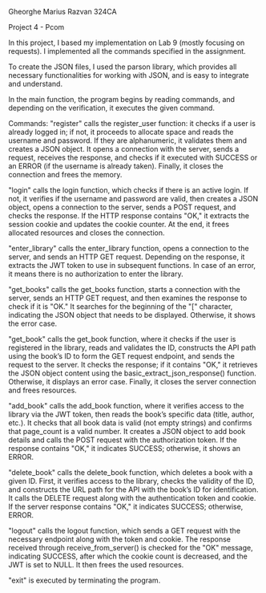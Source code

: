 Gheorghe Marius Razvan 324CA

Project 4 - Pcom

In this project, I based my implementation on Lab 9 (mostly focusing on requests). I implemented all the commands specified in the assignment.

To create the JSON files, I used the parson library, which provides all necessary functionalities for working with JSON, and is easy to integrate and understand.

In the main function, the program begins by reading commands, and depending on the verification, it executes the given command.

Commands:
"register" calls the register_user function: it checks if a user is already logged in; if not, it proceeds to allocate space and reads the username and password. If they are alphanumeric, it validates them and creates a JSON object. It opens a connection with the server, sends a request, receives the response, and checks if it executed with SUCCESS or an ERROR (if the username is already taken). Finally, it closes the connection and frees the memory.

"login" calls the login function, which checks if there is an active login. If not, it verifies if the username and password are valid, then creates a JSON object, opens a connection to the server, sends a POST request, and checks the response. If the HTTP response contains "OK," it extracts the session cookie and updates the cookie counter. At the end, it frees allocated resources and closes the connection.

"enter_library" calls the enter_library function, opens a connection to the server, and sends an HTTP GET request. Depending on the response, it extracts the JWT token to use in subsequent functions. In case of an error, it means there is no authorization to enter the library.

"get_books" calls the get_books function, starts a connection with the server, sends an HTTP GET request, and then examines the response to check if it is "OK." It searches for the beginning of the "[" character, indicating the JSON object that needs to be displayed. Otherwise, it shows the error case.

"get_book" calls the get_book function, where it checks if the user is registered in the library, reads and validates the ID, constructs the API path using the book’s ID to form the GET request endpoint, and sends the request to the server. It checks the response; if it contains "OK," it retrieves the JSON object content using the basic_extract_json_response() function. Otherwise, it displays an error case. Finally, it closes the server connection and frees resources.

"add_book" calls the add_book function, where it verifies access to the library via the JWT token, then reads the book’s specific data (title, author, etc.). It checks that all book data is valid (not empty strings) and confirms that page_count is a valid number. It creates a JSON object to add book details and calls the POST request with the authorization token. If the response contains "OK," it indicates SUCCESS; otherwise, it shows an ERROR.

"delete_book" calls the delete_book function, which deletes a book with a given ID. First, it verifies access to the library, checks the validity of the ID, and constructs the URL path for the API with the book’s ID for identification. It calls the DELETE request along with the authentication token and cookie. If the server response contains "OK," it indicates SUCCESS; otherwise, ERROR.

"logout" calls the logout function, which sends a GET request with the necessary endpoint along with the token and cookie. The response received through receive_from_server() is checked for the "OK" message, indicating SUCCESS, after which the cookie count is decreased, and the JWT is set to NULL. It then frees the used resources.

"exit" is executed by terminating the program.
